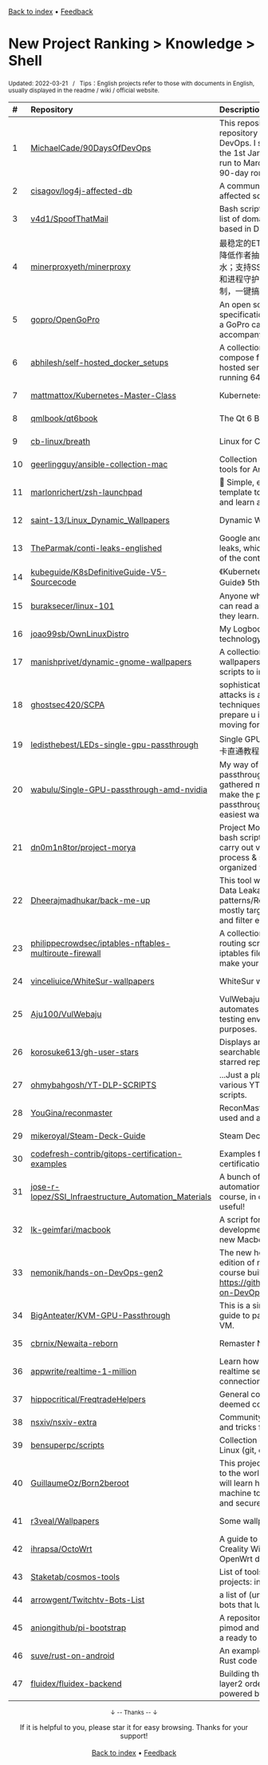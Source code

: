 <a href="https://github.com/GrowingGit/GitHub-English-Top-Charts#github-english-top-charts">Back to index</a> • <a href="/content/docs/feedback.md">Feedback</a>

# New Project Ranking > Knowledge > Shell
<sub>Updated: 2022-03-21&nbsp;&nbsp;&nbsp;/&nbsp;&nbsp;&nbsp;Tips：English projects refer to those with documents in English, usually displayed in the readme / wiki / official website.</sub>

|#|Repository|Description|Stars|Updated|Created|
|:-|:-|:-|:-|:-|:-|
|1|[MichaelCade/90DaysOfDevOps](https://github.com/MichaelCade/90DaysOfDevOps)|This repository is my documenting repository for learning the world of DevOps. I started this journey on the 1st January 2022 and I plan to run to March 31st for a complete 90-day romp on spending an  ...|3574|2022-03-19|2021-12-26|
|2|[cisagov/log4j-affected-db](https://github.com/cisagov/log4j-affected-db)|A community sourced list of log4j-affected software|1081|2022-03-15|2021-12-13|
|3|[v4d1/SpoofThatMail](https://github.com/v4d1/SpoofThatMail)|Bash script to check if a domain or list of domains can be spoofed based in DMARC records|265|2022-03-06|2022-01-06|
|4|[minerproxyeth/minerproxy](https://github.com/minerproxyeth/minerproxy)|最稳定的ETH代理中转程序，已修改降低作者抽水；纯中转模式无任何抽水；支持SSL、自有证书；包含自启动和进程守护！放开防火墙和连接数限制，一键搞定。 |224|2022-03-09|2022-01-16|
|5|[gopro/OpenGoPro](https://github.com/gopro/OpenGoPro)|An open source interface specification to communicate with a GoPro camera with accompanying demos and tutorials.|207|2022-03-15|2021-05-07|
|6|[abhilesh/self-hosted_docker_setups](https://github.com/abhilesh/self-hosted_docker_setups)|A collection of my docker-compose files used to setup self-hosted services on Raspberry Pi 4 running 64-bit Raspberry Pi OS|171|2022-02-09|2021-09-15|
|7|[mattmattox/Kubernetes-Master-Class](https://github.com/mattmattox/Kubernetes-Master-Class)|Kubernetes Master Class|164|2022-02-04|2021-05-03|
|8|[qmlbook/qt6book](https://github.com/qmlbook/qt6book)|The Qt 6 Book - A book about QML|140|2022-03-18|2021-05-07|
|9|[cb-linux/breath](https://github.com/cb-linux/breath)|Linux for Chromebooks|135|2022-03-20|2021-09-06|
|10|[geerlingguy/ansible-collection-mac](https://github.com/geerlingguy/ansible-collection-mac)|Collection of macOS automation tools for Ansible.|125|2021-12-30|2021-05-30|
|11|[marlonrichert/zsh-launchpad](https://github.com/marlonrichert/zsh-launchpad)|🚀 Simple, educational dotfiles template to get started with Zsh and learn about its features|116|2022-02-09|2021-12-06|
|12|[saint-13/Linux_Dynamic_Wallpapers](https://github.com/saint-13/Linux_Dynamic_Wallpapers)|Dynamic Wallpapers for Linux|111|2022-03-19|2021-03-30|
|13|[TheParmak/conti-leaks-englished](https://github.com/TheParmak/conti-leaks-englished)|Google and deepl translated conti leaks, which is shared by a member of the conti ransomware group.|90|2022-03-01|2022-02-28|
|14|[kubeguide/K8sDefinitiveGuide-V5-Sourcecode](https://github.com/kubeguide/K8sDefinitiveGuide-V5-Sourcecode)|《Kubernetes - The Definitive Guide》 5th Edition Source Code|88|2021-12-28|2021-05-14|
|15|[buraksecer/linux-101](https://github.com/buraksecer/linux-101)|Anyone who wants to learn Linux can read and add new information they learn.|85|2022-01-22|2021-12-07|
|16|[joao99sb/OwnLinuxDistro](https://github.com/joao99sb/OwnLinuxDistro)|My Logbook through this sea of technology|78|2021-11-05|2021-09-24|
|17|[manishprivet/dynamic-gnome-wallpapers](https://github.com/manishprivet/dynamic-gnome-wallpapers)|A collection of awesome dynamic wallpapers for Gnome, and easy scripts to install them|73|2021-11-06|2021-07-25|
|18|[ghostsec420/SCPA](https://github.com/ghostsec420/SCPA)|sophisticated cyber penetratiom attacks is a series of advanced techniques, notes and guidance to prepare u in ur career as a hacker moving forward|72|2022-02-01|2021-09-01|
|19|[ledisthebest/LEDs-single-gpu-passthrough](https://github.com/ledisthebest/LEDs-single-gpu-passthrough)|Single GPU passthrough guide 单显卡直通教程资源|72|2022-03-16|2021-04-04|
|20|[wabulu/Single-GPU-passthrough-amd-nvidia](https://github.com/wabulu/Single-GPU-passthrough-amd-nvidia)|My way of doing single gpu passthrough the simplest way, I've gathered many sources together to make the perfect Single GPU passthrough guide the simplest and easiest way.|65|2022-03-20|2021-08-07|
|21|[dn0m1n8tor/project-morya](https://github.com/dn0m1n8tor/project-morya)|Project Morya is just a collection of bash scripts that runs iteratively to carry out various tools and recon process & store output in an organized way|63|2022-03-05|2021-07-13|
|22|[Dheerajmadhukar/back-me-up](https://github.com/Dheerajmadhukar/back-me-up)|This tool will check for Sensitive Data Leakage with some useful patterns/RegEx. The patterns are mostly targeted on waybackdata and filter everything accordingly.|62|2022-02-08|2021-04-08|
|23|[philippecrowdsec/iptables-nftables-multiroute-firewall](https://github.com/philippecrowdsec/iptables-nftables-multiroute-firewall)|A collection of nftables, multi routing scripts, port knocked, and iptables files. To get inspiration to make your own firewalls.|55|2021-10-02|2021-08-30|
|24|[vinceliuice/WhiteSur-wallpapers](https://github.com/vinceliuice/WhiteSur-wallpapers)|WhiteSur wallpapers|54|2022-02-24|2022-01-17|
|25|[Aju100/VulWebaju](https://github.com/Aju100/VulWebaju)|VulWebaju is a platform that automates setting up your pen-testing environment for learning purposes. |53|2022-02-04|2021-04-12|
|26|[korosuke613/gh-user-stars](https://github.com/korosuke613/gh-user-stars)|Displays an interactive and searchable list of your GitHub starred repositories|52|2021-11-15|2021-08-25|
|27|[ohmybahgosh/YT-DLP-SCRIPTS](https://github.com/ohmybahgosh/YT-DLP-SCRIPTS)|...Just a place for me to share my various YT-DLP & related bash scripts.|48|2021-11-19|2021-07-03|
|28|[YouGina/reconmaster](https://github.com/YouGina/reconmaster)|ReconMaster contest - scripts used and a write-up|47|2021-09-20|2021-09-08|
|29|[mikeroyal/Steam-Deck-Guide](https://github.com/mikeroyal/Steam-Deck-Guide)|Steam Deck Guide|43|2022-03-14|2021-11-21|
|30|[codefresh-contrib/gitops-certification-examples](https://github.com/codefresh-contrib/gitops-certification-examples)|Examples for the GitOps certification|43|2022-03-19|2021-11-04|
|31|[jose-r-lopez/SSI_Infraestructure_Automation_Materials](https://github.com/jose-r-lopez/SSI_Infraestructure_Automation_Materials)|A bunch of infrastructure automation scripts we use in our course, in case you find them useful!|39|2022-02-22|2021-09-20|
|32|[lk-geimfari/macbook](https://github.com/lk-geimfari/macbook)|A script for quickly setting up a development environment on the new Macbook.|34|2022-01-25|2021-12-18|
|33|[nemonik/hands-on-DevOps-gen2](https://github.com/nemonik/hands-on-DevOps-gen2)|The new home of the second edition of my hands-on DevOps course building upon https://github.com/nemonik/hands-on-DevOps|34|2022-02-23|2021-06-09|
|34|[BigAnteater/KVM-GPU-Passthrough](https://github.com/BigAnteater/KVM-GPU-Passthrough)|This is a simple, mostly automated guide to pass a GPU through to a VM.|30|2022-02-25|2021-12-02|
|35|[cbrnix/Newaita-reborn](https://github.com/cbrnix/Newaita-reborn)|Remaster Newaia icon theme |30|2022-03-18|2021-10-29|
|36|[appwrite/realtime-1-million](https://github.com/appwrite/realtime-1-million)|Learn how we built and tested our realtime server to 1M+ concurrent connections|29|2022-01-17|2021-09-14|
|37|[hippocritical/FreqtradeHelpers](https://github.com/hippocritical/FreqtradeHelpers)|General collection of anything that I deemed cool or helpful|28|2021-12-14|2021-10-07|
|38|[nsxiv/nsxiv-extra](https://github.com/nsxiv/nsxiv-extra)|Community patches, scripts, tips and tricks for nsxiv.|28|2022-03-12|2021-09-25|
|39|[bensuperpc/scripts](https://github.com/bensuperpc/scripts)|Collection of useful scripts for Linux (git, docker, LUKS, manjaro...)|28|2022-03-02|2021-05-27|
|40|[GuillaumeOz/Born2beroot](https://github.com/GuillaumeOz/Born2beroot)|This project aims to introduce you to the world of virtualization. You will learn how to use basic virtual machine tools to create a healthy and secure workspace.|27|2021-09-23|2021-07-22|
|41|[r3veal/Wallpapers](https://github.com/r3veal/Wallpapers)|Some wallpapers I've collected.|26|2022-03-08|2022-01-20|
|42|[ihrapsa/OctoWrt](https://github.com/ihrapsa/OctoWrt)|A guide to install Octoprint on the Creality WiFi Box or similar OpenWrt devices|26|2022-02-13|2021-08-04|
|43|[Staketab/cosmos-tools](https://github.com/Staketab/cosmos-tools)|List of tools for Cosmos blockchain projects: install, automate, update.|26|2022-03-07|2021-06-07|
|44|[arrowgent/Twitchtv-Bots-List](https://github.com/arrowgent/Twitchtv-Bots-List)|a list of (unwanted) known twitch bots that lurk in every channel...|26|2022-03-18|2021-04-29|
|45|[aniongithub/pi-bootstrap](https://github.com/aniongithub/pi-bootstrap)|A repository that shows how to use pimod and Github actions to create a ready to use Raspberry Pi image|26|2022-03-14|2021-04-09|
|46|[suve/rust-on-android](https://github.com/suve/rust-on-android)|An example showing how to run Rust code on Android|26|2021-09-28|2021-04-03|
|47|[fluidex/fluidex-backend](https://github.com/fluidex/fluidex-backend)|Building the first permissionless layer2 orderbook DEX on Ethereum, powered by PLONK zk-rollup|20|2021-12-08|2021-06-24|

<div align="center">
    <p><sub>↓ -- Thanks -- ↓</sub></p>
    If it is helpful to you, please star it for easy browsing. Thanks for your support!
</div>

<br/>

<div align="center"><a href="https://github.com/GrowingGit/GitHub-English-Top-Charts#github-english-top-charts">Back to index</a> • <a href="/content/docs/feedback.md">Feedback</a></div>
